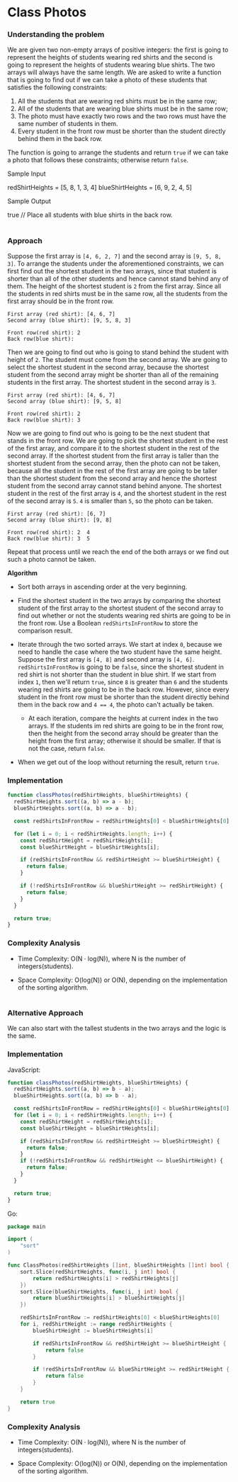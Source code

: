 # Class Photos

### Understanding the problem

We are given two non-empty arrays of positive integers: the first is going to represent the heights of students wearing red shirts and the second is going to represent the heights of students wearing blue shirts. The two arrays will always have the same length. We are asked to write a function that is going to find out if we can take a photo of these students that satisfies the following constraints:

1. All the students that are wearing red shirts must be in the same row;
2. All of the students that are wearing blue shirts must be in the same row;
3. The photo must have exactly two rows and the two rows must have the same number of students in them.
4. Every student in the front row must be shorter than the student directly behind them in the back row.

The function is going to arrange the students and return `true` if we can take a photo that follows these constraints; otherwise return `false`.

Sample Input

redShirtHeights = [5, 8, 1, 3, 4]
blueShirtHeights = [6, 9, 2, 4, 5]

Sample Output

true // Place all students with blue shirts in the back row.

#

### Approach

Suppose the first array is `[4, 6, 2, 7]` and the second array is `[9, 5, 8, 3]`. To arrange the students under the aforementioned constraints, we can first find out the shortest student in the two arrays, since that student is shorter than all of the other students and hence cannot stand behind any of them. The height of the shortest student is `2` from the first array. Since all the students in red shirts must be in the same row, all the students from the first array should be in the front row.

```
First array (red shirt): [4, 6, 7]
Second array (blue shirt): [9, 5, 8, 3]

Front row(red shirt): 2
Back row(blue shirt):
```

Then we are going to find out who is going to stand behind the student with height of `2`. The student must come from the second array. We are going to select the shortest student in the second array, because the shortest student from the second array might be shorter than all of the remaining students in the first array. The shortest student in the second array is `3`.

```
First array (red shirt): [4, 6, 7]
Second array (blue shirt): [9, 5, 8]

Front row(red shirt): 2
Back row(blue shirt): 3
```

Now we are going to find out who is going to be the next student that stands in the front row. We are going to pick the shortest student in the rest of the first array, and compare it to the shortest student in the rest of the second array. If the shortest student from the first array is taller than the shortest student from the second array, then the photo can not be taken, because all the student in the rest of the first array are going to be taller than the shortest student from the second array and hence the shortest student from the second array cannot stand behind anyone. The shortest student in the rest of the first array is `4`, and the shortest student in the rest of the second array is `5`. `4` is smaller than `5`, so the photo can be taken.

```
First array (red shirt): [6, 7]
Second array (blue shirt): [9, 8]

Front row(red shirt): 2  4
Back row(blue shirt): 3  5
```

Repeat that process until we reach the end of the both arrays or we find out such a photo cannot be taken.

**Algorithm**

- Sort both arrays in ascending order at the very beginning.

- Find the shortest student in the two arrays by comparing the shortest student of the first array to the shortest student of the second array to find out whether or not the students wearing red shirts are going to be in the front row. Use a Boolean `redShirtsInFrontRow` to store the comparison result.

- Iterate through the two sorted arrays. We start at index `0`, because we need to handle the case where the two student have the same height. Suppose the first array is `[4, 8]` and second array is `[4, 6]`. `redShirtsInFrontRow` is going to be `false`, since the shortest student in red shirt is not shorter than the student in blue shirt. If we start from index `1`, then we'll return `true`, since `8` is greater than `6` and the students wearing red shirts are going to be in the back row. However, since every student in the front row must be shorter than the student directly behind them in the back row and `4 == 4`, the photo can't actually be taken.

  - At each iteration, compare the heights at current index in the two arrays. If the students im red shirts are going to be in the front row, then the height from the second array should be greater than the height from the first array; otherwise it should be smaller. If that is not the case, return `false`.

- When we get out of the loop without returning the result, return `true`.

### Implementation

```js
function classPhotos(redShirtHeights, blueShirtHeights) {
  redShirtHeights.sort((a, b) => a - b);
  blueShirtHeights.sort((a, b) => a - b);

  const redShirtsInFrontRow = redShirtHeights[0] < blueShirtHeights[0];

  for (let i = 0; i < redShirtHeights.length; i++) {
    const redShirtHeight = redShirtHeights[i];
    const blueShirtHeight = blueShirtHeights[i];

    if (redShirtsInFrontRow && redShirtHeight >= blueShirtHeight) {
      return false;
    }

    if (!redShirtsInFrontRow && blueShirtHeight >= redShirtHeight) {
      return false;
    }
  }

  return true;
}
```

### Complexity Analysis

- Time Complexity: O(N · log(N)), where N is the number of integers(students).

- Space Complexity: O(log(N)) or O(N), depending on the implementation of the sorting algorithm.

#

### Alternative Approach

We can also start with the tallest students in the two arrays and the logic is the same.

### Implementation

JavaScript:

```js
function classPhotos(redShirtHeights, blueShirtHeights) {
  redShirtHeights.sort((a, b) => b - a);
  blueShirtHeights.sort((a, b) => b - a);

  const redShirtsInFrontRow = redShirtHeights[0] < blueShirtHeights[0];
  for (let i = 0; i < redShirtHeights.length; i++) {
    const redShirtHeight = redShirtHeights[i];
    const blueShirtHeight = blueShirtHeights[i];

    if (redShirtsInFrontRow && redShirtHeight >= blueShirtHeight) {
      return false;
    }
    if (!redShirtsInFrontRow && redShirtHeight <= blueShirtHeight) {
      return false;
    }
  }

  return true;
}
```

Go:

```go
package main

import (
	"sort"
)

func ClassPhotos(redShirtHeights []int, blueShirtHeights []int) bool {
	sort.Slice(redShirtHeights, func(i, j int) bool {
		return redShirtHeights[i] > redShirtHeights[j]
	})
	sort.Slice(blueShirtHeights, func(i, j int) bool {
		return blueShirtHeights[i] > blueShirtHeights[j]
	})

	redShirtsInFrontRow := redShirtHeights[0] < blueShirtHeights[0]
	for i, redShirtHeight := range redShirtHeights {
		blueShirtHeight := blueShirtHeights[i]

		if redShirtsInFrontRow && redShirtHeight >= blueShirtHeight {
			return false
		}

		if !redShirtsInFrontRow && blueShirtHeight >= redShirtHeight {
			return false
		}
	}

	return true
}
```

### Complexity Analysis

- Time Complexity: O(N · log(N)), where N is the number of integers(students).

- Space Complexity: O(log(N)) or O(N), depending on the implementation of the sorting algorithm.
